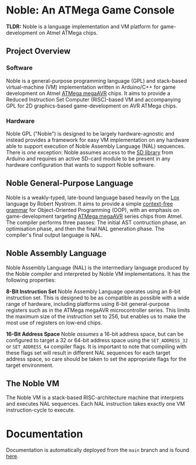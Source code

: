 # Noble: An ATMega Game Console
**TLDR:** Noble is a language implementation and VM platform for game-development on Atmel ATMega chips.

## Project Overview 
### Software
Noble is a general-purpose programming language (GPL) and stack-based virtual-machine (VM) implementation written in Arduino/C++ for game development on Atmel [ATMega megaAVR](https://en.wikipedia.org/wiki/AVR_microcontrollers#:~:text=megaAVR%20%E2%80%93%20the%20ATmega%20series) chips. It aims to provide a Reduced Instruction Set Computer (RISC)-based VM and accompanying GPL for 2D graphics-based game-development on AVR ATMega chips. 

### Hardware
Noble GPL ("Noble") is designed to be largely hardware-agnostic and instead provides a framework for easy VM implementation on any hardware able to support execution of Noble Assembly Language (NAL) sequences. There is _one_ exception: Noble assumes access to the [SD library](https://www.arduino.cc/reference/en/libraries/sd/) from Arduino and requires an active SD-card module to be present in any hardware configuration that wants to support Noble software. 

## Noble General-Purpose Language
Noble is a weakly-typed, late-bound language based heavily on the [Lox](https://craftinginterpreters.com/the-lox-language.html) language by Robert Nystrom. It aims to provide a simple [context-free grammar](https://en.wikipedia.org/wiki/Context-free_grammar) for Object-Oriented Programming (OOP), with an emphasis on game-development targeting [ATMega megaAVR](https://en.wikipedia.org/wiki/AVR_microcontrollers#:~:text=megaAVR%20%E2%80%93%20the%20ATmega%20series) series chips from Atmel. The compiler performs three passes: The initial AST contruction phase, an optimisation phase, and then the final NAL generation phase. The compiler's final output language is NAL.

## Noble Assembly Language
Noble Assembly Language (NAL) is the intermediary language produced by the Noble compiler and interpreted by Noble VM implementations. It has the following properties:

**8-Bit Instruction Set**
Noble Assembly Language operates using an 8-bit instruction set. This is designed to be as compatible as possible with a wide range of hardware, including platforms  using 8-bit general-purpose registers such as in the ATMega megaAVR microcontroller series. This limits the maximum size of the instruction set to 256, but enables us to make the most use of registers on low-end chips.

**16-Bit Address Space**
Noble _assumes_ a 16-bit address space, but can be configured to target a 32 or 64-bit address space using the ```SET_ADDRESS_32``` or ```SET_ADDRESS_64``` compiler flags. It is important to note that compiling with these flags set will result in different NAL sequences for each target address space, so care should be taken to set the appropriate flags for the target environment.

## The Noble VM
The Noble VM is a stack-based RISC-architecture machine that interprets and executes NAL sequences. Each NAL instruction takes exactly one VM instruction-cycle to execute.

# Documentation
Documentation is automatically deployed from the ```main``` branch and is found [here](https://github.com/Tiny-Oak-Studio/NobleCore).
